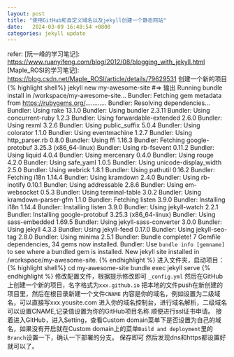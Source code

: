 ```yaml
---
layout: post
title: "使用GitHub和自定义域名以及jekyll创建一个静态网站"
date:   2024-03-09 16:48:54 +0800
categories: jekyll update
---
```

refer:
[阮一峰的学习笔记]: https://www.ruanyifeng.com/blog/2012/08/blogging_with_jekyll.html
[Maple_ROSI的学习笔记]: https://blog.csdn.net/Maple_ROSI/article/details/79629531
创建一个新的项目
{% highlight shell%}
jekyll new my-awesome-site
#=> 输出
Running bundle install in /workspace/my-awesome-site...
Bundler: Fetching gem metadata from https://rubygems.org/............
Bundler: Resolving dependencies...
Bundler: Using rake 13.1.0
Bundler: Using bundler 2.3.11
Bundler: Using concurrent-ruby 1.2.3
Bundler: Using forwardable-extended 2.6.0
Bundler: Using rexml 3.2.6
Bundler: Using public_suffix 5.0.4
Bundler: Using colorator 1.1.0
Bundler: Using eventmachine 1.2.7
Bundler: Using http_parser.rb 0.8.0
Bundler: Using ffi 1.16.3
Bundler: Fetching google-protobuf 3.25.3 (x86_64-linux)
Bundler: Using rb-fsevent 0.11.2
Bundler: Using liquid 4.0.4
Bundler: Using mercenary 0.4.0
Bundler: Using rouge 4.2.0
Bundler: Using safe_yaml 1.0.5
Bundler: Using unicode-display_width 2.5.0
Bundler: Using webrick 1.8.1
Bundler: Using pathutil 0.16.2
Bundler: Fetching i18n 1.14.4
Bundler: Using kramdown 2.4.0
Bundler: Using rb-inotify 0.10.1
Bundler: Using addressable 2.8.6
Bundler: Using em-websocket 0.5.3
Bundler: Using terminal-table 3.0.2
Bundler: Using kramdown-parser-gfm 1.1.0
Bundler: Fetching listen 3.9.0
Bundler: Installing i18n 1.14.4
Bundler: Installing listen 3.9.0
Bundler: Using jekyll-watch 2.2.1
Bundler: Installing google-protobuf 3.25.3 (x86_64-linux)
Bundler: Using sass-embedded 1.69.5
Bundler: Using jekyll-sass-converter 3.0.0
Bundler: Using jekyll 4.3.3
Bundler: Using jekyll-feed 0.17.0
Bundler: Using jekyll-seo-tag 2.8.0
Bundler: Using minima 2.5.1
Bundler: Bundle complete! 7 Gemfile dependencies, 34 gems now installed.
Bundler: Use `bundle info [gemname]` to see where a bundled gem is installed.
New jekyll site installed in /workspace/my-awesome-site.
{% endhighlight %}
进入文件夹，启动项目：
{% highlight shell%}
cd my-awesome-site
bundle exec jekyll serve
{% endhighlight %}
修改配置文件，根据提示修改即可
`_config.yml`
然后在GitHub上创建一个新的项目，名字格式为`xxx.github.io`
把本地的文件push在新创建的项目里，然后在根目录新建一个文件`CNAME`
内容是你的域名，例如设置为二级域名，可以直接写xxx.yousite.com
进入你的域名控制台，进行域名解析，二级域名可以设置CNAME,记录值设置为你的GitHub项目名称
顺便进行ssl证书申请。
接着进入GitHub，进入Setting，查看Custom domain菜单下是否设置为自己的域名，如果没有开启就在Custom domain上的菜单`Build and deployment`里的`Branch`设置一下，确认一下部署的分支。
保存即可
然后发现dns和https都设置好就可以了。
